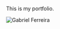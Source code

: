 This is my portfolio. 


![Gabriel Ferreira](https://github.com/gabrielferreira-tech/mobileprojects/assets/161978029/070901d5-ef94-4e3f-9529-0bb0831b803e)
